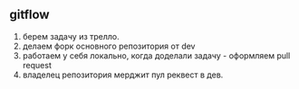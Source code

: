## gitflow
1. берем задачу из трелло. 
2. делаем форк основного репозитория от dev
3. работаем у себя локально, когда доделали задачу - оформляем pull request
4. владелец репозитория мерджит пул реквест в дев. 


